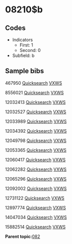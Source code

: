 # 08210$b

## Codes

-   Indicators
    -   First: 1
    -   Second: 0
-   Subfield: b

## Sample bibs

467950 [Quicksearch](https://search.library.yale.edu/catalog/467950) [VXWS](http://prodorbis.library.yale.edu:7014/vxws/GetHoldingsService?bibId=467950)

8556021 [Quicksearch](https://search.library.yale.edu/catalog/8556021) [VXWS](http://prodorbis.library.yale.edu:7014/vxws/GetHoldingsService?bibId=8556021)

12032413 [Quicksearch](https://search.library.yale.edu/catalog/12032413) [VXWS](http://prodorbis.library.yale.edu:7014/vxws/GetHoldingsService?bibId=12032413)

12032527 [Quicksearch](https://search.library.yale.edu/catalog/12032527) [VXWS](http://prodorbis.library.yale.edu:7014/vxws/GetHoldingsService?bibId=12032527)

12033989 [Quicksearch](https://search.library.yale.edu/catalog/12033989) [VXWS](http://prodorbis.library.yale.edu:7014/vxws/GetHoldingsService?bibId=12033989)

12034392 [Quicksearch](https://search.library.yale.edu/catalog/12034392) [VXWS](http://prodorbis.library.yale.edu:7014/vxws/GetHoldingsService?bibId=12034392)

12049798 [Quicksearch](https://search.library.yale.edu/catalog/12049798) [VXWS](http://prodorbis.library.yale.edu:7014/vxws/GetHoldingsService?bibId=12049798)

12053365 [Quicksearch](https://search.library.yale.edu/catalog/12053365) [VXWS](http://prodorbis.library.yale.edu:7014/vxws/GetHoldingsService?bibId=12053365)

12060417 [Quicksearch](https://search.library.yale.edu/catalog/12060417) [VXWS](http://prodorbis.library.yale.edu:7014/vxws/GetHoldingsService?bibId=12060417)

12062282 [Quicksearch](https://search.library.yale.edu/catalog/12062282) [VXWS](http://prodorbis.library.yale.edu:7014/vxws/GetHoldingsService?bibId=12062282)

12065296 [Quicksearch](https://search.library.yale.edu/catalog/12065296) [VXWS](http://prodorbis.library.yale.edu:7014/vxws/GetHoldingsService?bibId=12065296)

12092002 [Quicksearch](https://search.library.yale.edu/catalog/12092002) [VXWS](http://prodorbis.library.yale.edu:7014/vxws/GetHoldingsService?bibId=12092002)

12731122 [Quicksearch](https://search.library.yale.edu/catalog/12731122) [VXWS](http://prodorbis.library.yale.edu:7014/vxws/GetHoldingsService?bibId=12731122)

12897774 [Quicksearch](https://search.library.yale.edu/catalog/12897774) [VXWS](http://prodorbis.library.yale.edu:7014/vxws/GetHoldingsService?bibId=12897774)

14047034 [Quicksearch](https://search.library.yale.edu/catalog/14047034) [VXWS](http://prodorbis.library.yale.edu:7014/vxws/GetHoldingsService?bibId=14047034)

15882514 [Quicksearch](https://search.library.yale.edu/catalog/15882514) [VXWS](http://prodorbis.library.yale.edu:7014/vxws/GetHoldingsService?bibId=15882514)

**Parent topic:**[082](../../tags/082/082.md)

